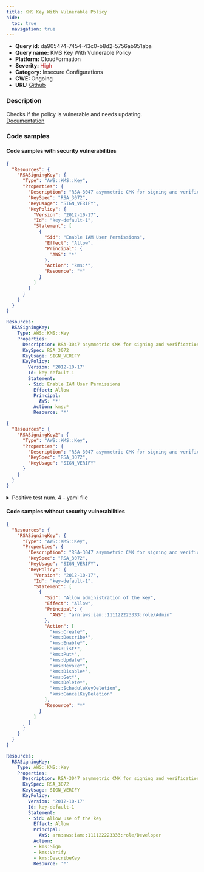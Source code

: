 ```yaml
---
title: KMS Key With Vulnerable Policy
hide:
  toc: true
  navigation: true
---
```


<style>
  .highlight .hll {
    background-color: #ff171742;
  }
  .md-content {
    max-width: 1100px;
    margin: 0 auto;
  }
</style>

-   **Query id:** da905474-7454-43c0-b8d2-5756ab951aba
-   **Query name:** KMS Key With Vulnerable Policy
-   **Platform:** CloudFormation
-   **Severity:** <span style="color:#bb2124">High</span>
-   **Category:** Insecure Configurations
-   **CWE:** Ongoing
-   **URL:** [Github](https://github.com/Checkmarx/kics/tree/master/assets/queries/cloudFormation/aws/kms_key_with_full_permissions)

### Description
Checks if the policy is vulnerable and needs updating.<br>
[Documentation](https://docs.aws.amazon.com/AWSCloudFormation/latest/UserGuide/aws-resource-kms-key.html#cfn-kms-key-keypolicy)

### Code samples
#### Code samples with security vulnerabilities
```json title="Positive test num. 1 - json file" hl_lines="9"
{
  "Resources": {
    "RSASigningKey": {
      "Type": "AWS::KMS::Key",
      "Properties": {
        "Description": "RSA-3047 asymmetric CMK for signing and verification",
        "KeySpec": "RSA_3072",
        "KeyUsage": "SIGN_VERIFY",
        "KeyPolicy": {
          "Version": "2012-10-17",
          "Id": "key-default-1",
          "Statement": [
            {
              "Sid": "Enable IAM User Permissions",
              "Effect": "Allow",
              "Principal": {
                "AWS": "*"
              },
              "Action": "kms:*",
              "Resource": "*"
            }
          ]
        }
      }
    }
  }
}

```
```yaml title="Positive test num. 2 - yaml file" hl_lines="8"
Resources:
  RSASigningKey:
    Type: AWS::KMS::Key
    Properties:
      Description: RSA-3047 asymmetric CMK for signing and verification
      KeySpec: RSA_3072
      KeyUsage: SIGN_VERIFY
      KeyPolicy:
        Version: '2012-10-17'
        Id: key-default-1
        Statement:
        - Sid: Enable IAM User Permissions
          Effect: Allow
          Principal:
            AWS: '*'
          Action: kms:*
          Resource: '*'

```
```json title="Positive test num. 3 - json file" hl_lines="5"
{
  "Resources": {
    "RSASigningKey2": {
      "Type": "AWS::KMS::Key",
      "Properties": {
        "Description": "RSA-3047 asymmetric CMK for signing and verification",
        "KeySpec": "RSA_3072",
        "KeyUsage": "SIGN_VERIFY"
      }
    }
  }
}

```
<details><summary>Positive test num. 4 - yaml file</summary>

```yaml hl_lines="4"
Resources:
  RSASigningKey2:
    Type: AWS::KMS::Key
    Properties:
      Description: RSA-3047 asymmetric CMK for signing and verification
      KeySpec: RSA_3072
      KeyUsage: SIGN_VERIFY

```
</details>


#### Code samples without security vulnerabilities
```json title="Negative test num. 1 - json file"
{
  "Resources": {
    "RSASigningKey": {
      "Type": "AWS::KMS::Key",
      "Properties": {
        "Description": "RSA-3047 asymmetric CMK for signing and verification",
        "KeySpec": "RSA_3072",
        "KeyUsage": "SIGN_VERIFY",
        "KeyPolicy": {
          "Version": "2012-10-17",
          "Id": "key-default-1",
          "Statement": [
            {
              "Sid": "Allow administration of the key",
              "Effect": "Allow",
              "Principal": {
                "AWS": "arn:aws:iam::111122223333:role/Admin"
              },
              "Action": [
                "kms:Create*",
                "kms:Describe*",
                "kms:Enable*",
                "kms:List*",
                "kms:Put*",
                "kms:Update*",
                "kms:Revoke*",
                "kms:Disable*",
                "kms:Get*",
                "kms:Delete*",
                "kms:ScheduleKeyDeletion",
                "kms:CancelKeyDeletion"
              ],
              "Resource": "*"
            }
          ]
        }
      }
    }
  }
}

```
```yaml title="Negative test num. 2 - yaml file"
Resources:
  RSASigningKey:
    Type: AWS::KMS::Key
    Properties:
      Description: RSA-3047 asymmetric CMK for signing and verification
      KeySpec: RSA_3072
      KeyUsage: SIGN_VERIFY
      KeyPolicy:
        Version: '2012-10-17'
        Id: key-default-1
        Statement:
        - Sid: Allow use of the key
          Effect: Allow
          Principal:
            AWS: arn:aws:iam::111122223333:role/Developer
          Action:
          - kms:Sign
          - kms:Verify
          - kms:DescribeKey
          Resource: '*'

```
